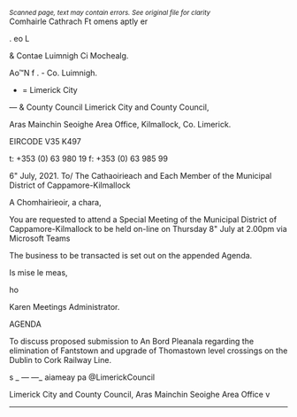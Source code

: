 *<small>Scanned page, text may contain errors. See original file for clarity</small>*  
Comhairle Cathrach Ft omens aptly er

. eo L

& Contae Luimnigh Ci Mochealg.

Ao™N f . - Co. Luimnigh.
- = Limerick City

— & County Council Limerick City and County Council,

Aras Mainchin Seoighe Area Office,
Kilmallock,
Co. Limerick.

EIRCODE V35 K497

t: +353 (0) 63 980 19
f: +353 (0) 63 985 99

6" July, 2021.
To/ The Cathaoirieach and Each Member of the Municipal District of Cappamore-Kilmallock

A Chomhairieoir, a chara,

You are requested to attend a Special Meeting of the Municipal District of Cappamore-Kilmallock
to be held on-line on Thursday 8" July at 2.00pm via Microsoft Teams

The business to be transacted is set out on the appended Agenda.

Is mise le meas,

ho

Karen
Meetings Administrator.

AGENDA

To discuss proposed submission to An Bord Pleanala regarding the elimination of Fantstown
and upgrade of Thomastown level crossings on the Dublin to Cork Railway Line.

s
_ — —_ aiameay pa
@LimerickCouncil

Limerick City and County Council, Aras Mainchin Seoighe Area Office v

---
